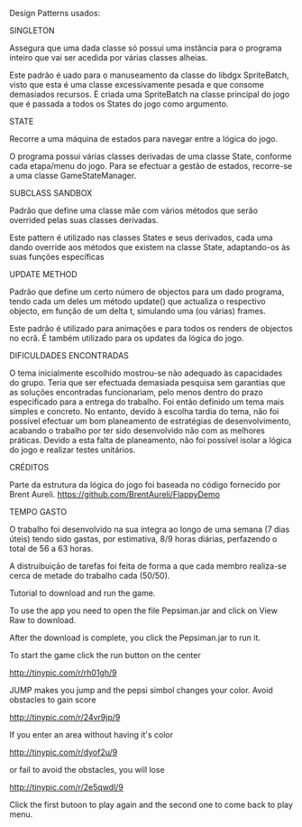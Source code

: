 
Design Patterns usados:

SINGLETON

Assegura que uma dada classe só possui uma instância para o programa inteiro que vai ser acedida
por várias classes alheias.

Este padrão é uado para o manuseamento da classe do libdgx SpriteBatch, visto que esta é uma classe
excessivamente pesada e que consome demasiados recursos. È criada uma SpriteBatch na classe principal do
jogo que é passada a todos os States do jogo como argumento.


STATE

Recorre a uma máquina de estados para navegar entre a lógica do jogo.

O programa possui várias classes derivadas de uma classe State, conforme cada etapa/menu do jogo. Para se efectuar a gestão
de estados, recorre-se a uma classe GameStateManager.


SUBCLASS SANDBOX

Padrão que define uma classe mãe com vários métodos que serão overrided
pelas suas classes derivadas.

Este pattern é utilizado nas classes States e seus derivados, cada uma dando override
aos métodos que existem na classe State, adaptando-os às suas funções específicas


UPDATE METHOD

Padrão que define um certo número de objectos para um dado programa, tendo cada um deles um método update() que 
actualiza o respectivo objecto, em função de um delta t, simulando uma (ou várias) frames.

Este padrão é utilizado para animações e para todos os renders de objectos no ecrã. É também utilizado para
os updates da lógica do jogo.




DIFICULDADES ENCONTRADAS



O tema inicialmente escolhido mostrou-se não adequado às capacidades do grupo. Teria que ser efectuada demasiada pesquisa
sem garantias que as soluções encontradas funcionariam, pelo menos dentro do prazo especificado para a entrega do trabalho.
Foi então definido um tema mais simples e concreto. No entanto, devido à escolha tardia do tema, não foi possível efectuar um bom planeamento de estratégias
de desenvolvimento, acabando o trabalho por ter sido desenvolvido não com as melhores práticas.
Devido a esta falta de planeamento, não foi possível isolar a lógica do jogo e realizar testes unitários.


CRÉDITOS

Parte da estrutura da lógica do jogo foi baseada no código fornecido por Brent Aureli.
https://github.com/BrentAureli/FlappyDemo



TEMPO GASTO

O trabalho foi desenvolvido na sua íntegra ao longo de uma semana (7 dias úteis) tendo sido gastas,
por estimativa, 8/9 horas diárias, perfazendo o total de 56 a 63 horas.

A distruibuição de tarefas foi feita de forma a que cada membro realiza-se cerca de metade do trabalho cada
(50/50).





Tutorial to download and run the game.


To use the app you need to open the file Pepsiman.jar and click on View Raw to download.

After the download is complete, you click the Pepsiman.jar to run it.

To start the game click the run button on the center

http://tinypic.com/r/rh01gh/9

JUMP makes you jump and the pepsi simbol changes your color.
Avoid obstacles to gain score

http://tinypic.com/r/24vr9jp/9

If you enter an area without having it's color

http://tinypic.com/r/dyof2u/9

or fail to avoid the obstacles, you will lose

http://tinypic.com/r/2e5qwdl/9

Click the first butoon to play again and the second one to come back to play menu.
